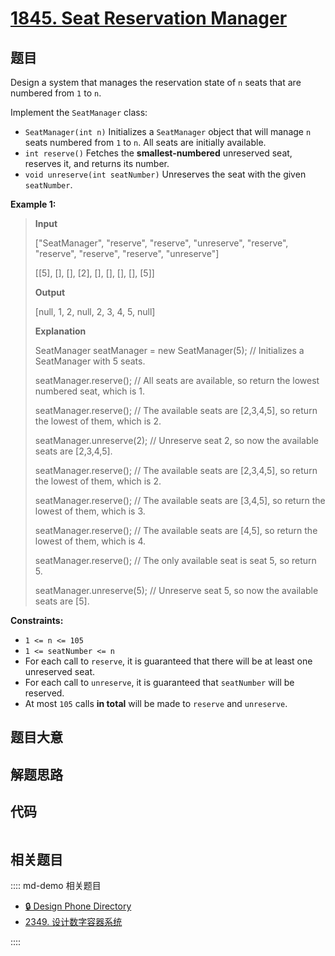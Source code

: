 # [1845. Seat Reservation Manager](https://leetcode.com/problems/seat-reservation-manager/)

## 题目

Design a system that manages the reservation state of `n` seats that are
numbered from `1` to `n`.

Implement the `SeatManager` class:

- `SeatManager(int n)` Initializes a `SeatManager` object that will manage `n` seats numbered from `1` to `n`. All seats are initially available.
- `int reserve()` Fetches the **smallest-numbered** unreserved seat, reserves it, and returns its number.
- `void unreserve(int seatNumber)` Unreserves the seat with the given `seatNumber`.

**Example 1:**

> **Input**
>
> ["SeatManager", "reserve", "reserve", "unreserve", "reserve", "reserve", "reserve", "reserve", "unreserve"]
>
> [[5], [], [], [2], [], [], [], [], [5]]
>
> **Output**
>
> [null, 1, 2, null, 2, 3, 4, 5, null]
>
> **Explanation**
>
> SeatManager seatManager = new SeatManager(5); // Initializes a SeatManager with 5 seats.
>
> seatManager.reserve(); // All seats are available, so return the lowest numbered seat, which is 1.
>
> seatManager.reserve(); // The available seats are [2,3,4,5], so return the lowest of them, which is 2.
>
> seatManager.unreserve(2); // Unreserve seat 2, so now the available seats are [2,3,4,5].
>
> seatManager.reserve(); // The available seats are [2,3,4,5], so return the lowest of them, which is 2.
>
> seatManager.reserve(); // The available seats are [3,4,5], so return the lowest of them, which is 3.
>
> seatManager.reserve(); // The available seats are [4,5], so return the lowest of them, which is 4.
>
> seatManager.reserve(); // The only available seat is seat 5, so return 5.
>
> seatManager.unreserve(5); // Unreserve seat 5, so now the available seats are [5].

**Constraints:**

- `1 <= n <= 105`
- `1 <= seatNumber <= n`
- For each call to `reserve`, it is guaranteed that there will be at least one unreserved seat.
- For each call to `unreserve`, it is guaranteed that `seatNumber` will be reserved.
- At most `105` calls **in total** will be made to `reserve` and `unreserve`.

## 题目大意

## 解题思路

## 代码

```javascript

```

## 相关题目

:::: md-demo 相关题目

- [🔒 Design Phone Directory](https://leetcode.com/problems/design-phone-directory)
- [2349. 设计数字容器系统](https://leetcode.com/problems/design-a-number-container-system)

::::
